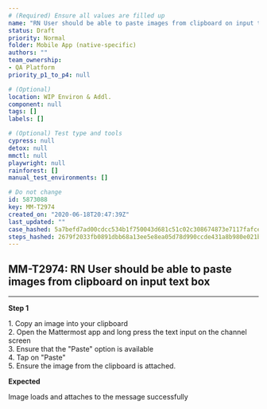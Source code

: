 ```yaml
---
# (Required) Ensure all values are filled up
name: "RN User should be able to paste images from clipboard on input text box"
status: Draft
priority: Normal
folder: Mobile App (native-specific)
authors: ""
team_ownership: 
- QA Platform
priority_p1_to_p4: null

# (Optional)
location: WIP Environ & Addl.
component: null
tags: []
labels: []

# (Optional) Test type and tools
cypress: null
detox: null
mmctl: null
playwright: null
rainforest: []
manual_test_environments: []

# Do not change
id: 5873088
key: MM-T2974
created_on: "2020-06-18T20:47:39Z"
last_updated: ""
case_hashed: 5a7befd7ad00cdcc534b1f750043d681c51c02c308674873e7117fafce702173d0327ba5e011a06034ebc4429977d1b7
steps_hashed: 2679f2033fb0891dbb68a13ee5e8ea05d78d990ccde431a8b980e021bcf1bb9c604b8f2300bd56eaac9bffb0c3a03bec
---
```


<!-- (Auto-generated) Based on frontmatter's "key" and "name" -->

## MM-T2974: RN User should be able to paste images from clipboard on input text box

---

**Step 1**

1\. Copy an image into your clipboard\
2\. Open the Mattermost app and long press the text input on the channel screen\
3\. Ensure that the "Paste" option is available\
4\. Tap on "Paste"\
5\. Ensure the image from the clipboard is attached.

**Expected**

Image loads and attaches to the message successfully

